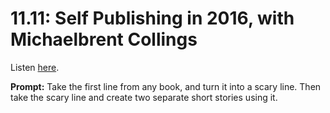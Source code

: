 # 11.11: Self Publishing in 2016, with Michaelbrent Collings 

Listen [here](http://www.writingexcuses.com/2016/03/13/11-11-self-publishing-in-2016-with-michaelbrent-collings/). 

**Prompt:** Take the first line from any book, and turn it into a scary line. Then take the scary line and create two separate short stories using it.
